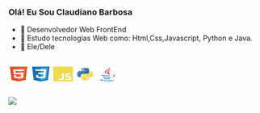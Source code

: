 ### Olá! Eu Sou Claudiano Barbosa

- 🔭 Desenvolvedor Web FrontEnd
- 🌱 Estudo tecnologias Web como: Html,Css,Javascript, Python e Java.
- 👯 Ele/Dele


<div style="display: inline_block"><br>
     <img align="center" alt="Rafa-HTML" height="30" width="40"   
        src="https://raw.githubusercontent.com/devicons/devicon/master/icons/html5/html5-original.svg">
     <img align="center" alt="Claudiano-CSS" height="30" width="40" 
      src="https://raw.githubusercontent.com/devicons/devicon/master/icons/css3/css3-original.svg">
   <img align="center" alt="Claudiano-Js" height="30" width="40" 
         src="https://raw.githubusercontent.com/devicons/devicon/master/icons/javascript/javascript-plain.svg">
  <img align="center" alt="Claudiano-Python" height="30" width="40" 
         src="https://raw.githubusercontent.com/devicons/devicon/master/icons/python/python-original.svg">
  <img align="center" alt="Claudiano-Java" height="30" width="40" 
         src="https://raw.githubusercontent.com/devicons/devicon/master/icons/java/java-original.svg">
</div>

  ##
  
<div>
  <a href="https://www.linkedin.com/in/claudiano-barbosa-5a905a2aa/" target="_blank"><img 
    src="https://img.shields.io/badge/-LinkedIn-%230077B5?style=for-the-badge&logo=linkedin&logoColor=white" 
   target="_blank"></a> 
</div>
